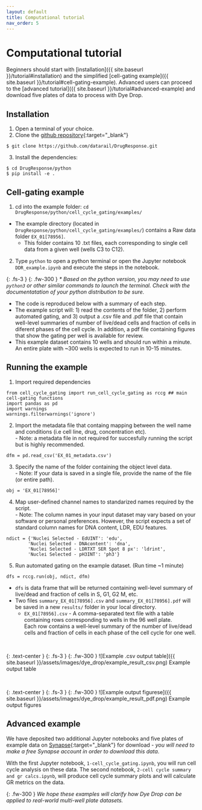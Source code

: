 ```yaml
---
layout: default
title: Computational tutorial
nav_order: 5
---
```


# Computational tutorial

Beginners should start with [installation]({{ site.baseurl }}/tutorial#installation) and the simplified [cell-gating example]({{ site.baseurl }}/tutorial#cell-gating-example). Advanced users can proceed to the [advanced tutorial]({{ site.baseurl }}/tutorial#advanced-example) and download five plates of data to process with Dye Drop. 

## Installation
1. Open a terminal of your choice.
2. Clone the [github repository](https://github.com/datarail/DrugResponse){:target="_blank"}
  ```
  $ git clone https://github.com/datarail/DrugResponse.git
  ```
3. Install the dependencies:
  ```
  $ cd DrugResponse/python
  $ pip install -e .
  ```

## Cell-gating example

1. cd into the example folder: `cd DrugResponse/python/cell_cycle_gating/examples/`
  - The example directory (located in `DrugResponse/python/cell_cycle_gating/examples/`) contains a Raw data folder `EX_01[78956]`.
    - This folder contains 10 .txt files, each corresponding to single cell data from a given well (wells C3 to C12).
2. Type `python` to open a python terminal or open the Jupyter notebook `DDR_example.ipynb` and execute the steps in the notebook.

{: .fs-3 }
{: .fw-300 }
  *\* Based on the python version, you may need to use `python3` or other similar commands to launch the terminal. Check with the documentatation of your python distribution to be sure.*
  
  - The code is reproduced below with a summary of each step.
  - The example script will: 1) read the contents of the folder, 2) perform automated gating, and 3) output a .csv file and .pdf file that contain well-level summaries of number of live/dead cells and fraction of cells in diferent phases of the cell cycle. In addition, a pdf file containing figures that show the gating per well is available for review.
  - This example dataset contains 10 wells and should run within a minute. An entire plate with ~300 wells is expected to run in 10-15 minutes.

## Running the example

1. Import required dependencies
  ```
  from cell_cycle_gating import run_cell_cycle_gating as rccg ## main cell-gating functions
  import pandas as pd     
  import warnings
  warnings.filterwarnings('ignore')
  ```  

2. Import the metadata file that containg mapping between the well name and conditions (i.e cell line, drug, concentration etc).
  <br> - Note: a metadata file in not required for succesfully running the script but is highly recommended.
  ```
  dfm = pd.read_csv('EX_01_metadata.csv')
  ```  

3. Specify the name of the folder containing the object level data.
  <br> - Note: If your data is saved in a single file, provide the name  of the file (or entire path).
  ```
  obj = 'EX_01[78956]'
  ```  
  

4. Map user-defined channel names to standarized names required by the script.
  <br> - Note: The column names in your input dataset may vary based on your software or personal preferences. However, the script expects a set of standard column names for DNA content, LDR, EDU features.
  ```
  ndict = {'Nuclei Selected - EdUINT': 'edu',
          'Nuclei Selected - DNAcontent': 'dna',
          'Nuclei Selected - LDRTXT SER Spot 8 px': 'ldrint',
          'Nuclei Selected - pH3INT': 'ph3'}
  ```  
  
5. Run automated gating on the example dataset. (Run time ~1 minute)
  ```
  dfs = rccg.run(obj, ndict, dfm)
  ```

- `dfs` is data frame that will be returned containing well-level summary of live/dead and fraction of cells in S, G1, G2 M, etc.
- Two files `summary_EX_01[78956].csv` and `summary_EX_01[78956].pdf` will be saved in a new `results/` folder in your local directory.
  - `EX_01[78956].csv` - A comma-separated text file with a table containing rows corresponding to wells in the 96 well plate.
  <br>Each row contains a well-level summary of the number of live/dead cells and fraction of cells in each phase of the cell cycle for one well.

<br>

{: .text-center }
{: .fs-3 }
{: .fw-300 }
![Example .csv output table]({{ site.baseurl }}/assets/images/dye_drop/example_result_csv.png)
Example output table

<br>

{: .text-center }
{: .fs-3 }
{: .fw-300 }
![Example output figurese]({{ site.baseurl }}/assets/images/dye_drop/example_result_pdf.png)
Example output figures

## Advanced example

We have deposited two additional Jupyter notebooks and five plates of example data on [Synapse](https://www.synapse.org/#!Synapse:syn43585417){:target="_blank"} for download - *you will need to make a free Synapse account in order to download this data*.

With the first Jupyter notebook, `1-cell_cycle_gating.ipynb`, you will run cell cycle analysis on these data. The second notebook, `2-cell cycle summary and gr calcs.ipynb`, will produce cell cycle summary plots and will calculate GR metrics on the data. 

{: .fw-300 }
*We hope these examples will clarify how Dye Drop can be applied to real-world multi-well plate datasets.* 